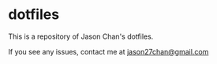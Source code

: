 # dotfiles
This is a repository of Jason Chan's dotfiles. 

If you see any issues, contact me at jason27chan@gmail.com
